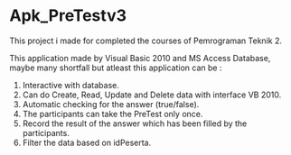 # Apk_PreTestv3
This project i made for completed the courses of Pemrograman Teknik 2. 

This application made by Visual Basic 2010 and MS Access Database, maybe many shortfall but atleast this application can be :
1. Interactive with database. 
2. Can do Create, Read, Update and Delete data with interface VB 2010.
3. Automatic checking for the answer (true/false).
4. The participants can take the PreTest only once.
5. Record the result of the answer which has been filled by the participants.
6. Filter the data based on idPeserta. 
